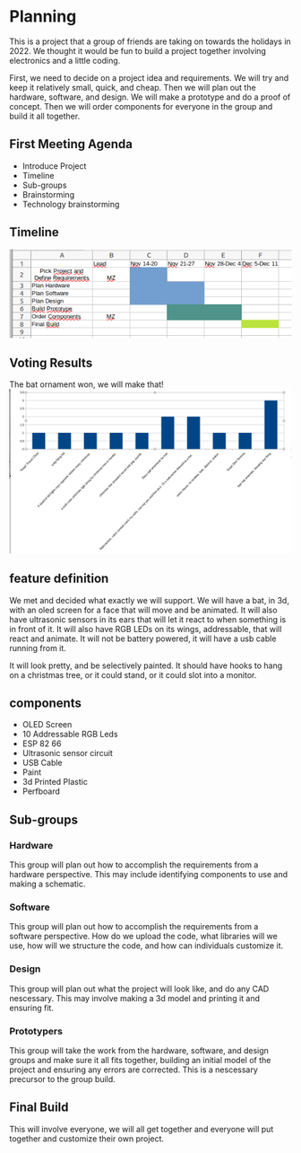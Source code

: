 
# Planning

This is a project that a group of friends are taking on towards the holidays in 2022. We thought it would be fun to build a project together involving electronics and a little coding.  

First, we need to decide on a project idea and requirements. We will try and keep it relatively small, quick, and cheap. Then we will plan out the hardware, software, and design. We will make a prototype and do a proof of concept. Then we will order components for everyone in the group and build it all together.

## First Meeting Agenda
* Introduce Project
* Timeline
* Sub-groups
* Brainstorming
* Technology brainstorming

## Timeline
![gantt_chart](./project_plan.png)

## Voting Results
The bat ornament won, we will make that!
![voting_results](./vote_count.png)

## feature definition
We met and decided what exactly we will support. We will have a bat, in 3d, with an oled screen for a face that will move and be animated. It will also have ultrasonic sensors in its ears that will let it react to when something is in front of it. It will also have RGB LEDs on its wings, addressable, that will react and animate. It will not be battery powered, it will have a usb cable running from it.

It will look pretty, and be selectively painted. It should have hooks to hang on a christmas tree, or it could stand, or it could slot into a monitor.

## components
* OLED Screen
* 10 Addressable RGB Leds
* ESP 82 66
* Ultrasonic sensor circuit
* USB Cable
* Paint
* 3d Printed Plastic
* Perfboard

## Sub-groups
### Hardware
This group will plan out how to accomplish the requirements from a hardware perspective. This may include identifying components to use and making a schematic.
### Software
This group will plan out how to accomplish the requirements from a software perspective. How do we upload the code, what libraries will we use, how will we structure the code, and how can individuals customize it.
### Design
This group will plan out what the project will look like, and do any CAD nescessary. This may involve making a 3d model and printing it and ensuring fit.
### Prototypers
This group will take the work from the hardware, software, and design groups and make sure it all fits together, building an initial model of the project and ensuring any errors are corrected. This is a nescessary precursor to the group build.


## Final Build
This will involve everyone, we will all get together and everyone will put together and customize their own project.
